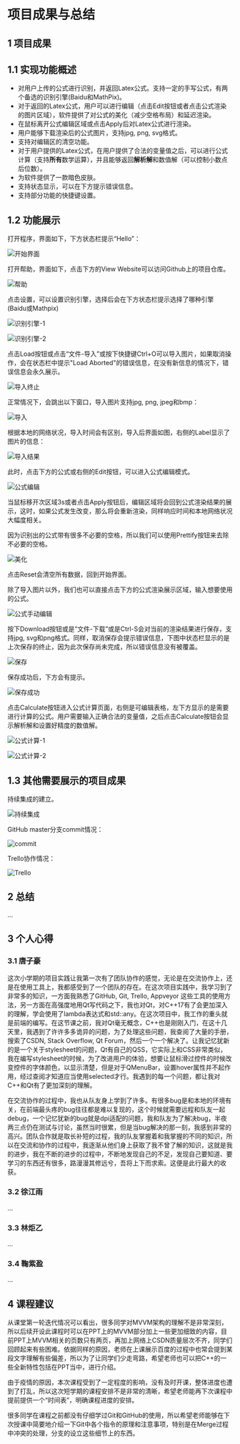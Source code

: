 # 项目成果与总结

## 1 项目成果

## 1.1 实现功能概述

* 对用户上传的公式进行识别，并返回Latex公式。支持一定的手写公式，有两个备选的识别引擎(Baidu和MathPix)。
* 对于返回的Latex公式，用户可以进行编辑（点击Edit按钮或者点击公式渲染的图片区域），软件提供了对公式的美化（减少空格布局）和延迟渲染。
* 在鼠标离开公式编辑区域或点击Apply后对Latex公式进行渲染。
* 用户能够下载渲染后的公式图片，支持jpg, png, svg格式。
* 支持对编辑区的清空功能。
* 对于用户提供的Latex公式，在用户提供了合法的变量值之后，可以进行公式计算（支持**所有**数学运算），并且能够返回**解析解**和数值解（可以控制小数点后位数）。
* 为软件提供了一款暗色皮肤。
* 支持状态显示，可以在下方提示错误信息。
* 支持部分功能的快捷键设置。

## 1.2 功能展示

打开程序，界面如下，下方状态栏提示“Hello”：

![开始界面](https://raw.githubusercontent.com/IshiKura-a/CPP_PROJECT_2020/master/doc/img/20.png)

打开帮助，界面如下，点击下方的View Website可以访问Github上的项目仓库。

![帮助](https://raw.githubusercontent.com/IshiKura-a/CPP_PROJECT_2020/master/doc/img/21.png)

点击设置，可以设置识别引擎，选择后会在下方状态栏提示选择了哪种引擎(Baidu或Mathpix)

![识别引擎-1](https://raw.githubusercontent.com/IshiKura-a/CPP_PROJECT_2020/master/doc/img/22.png)

![识别引擎-2](https://raw.githubusercontent.com/IshiKura-a/CPP_PROJECT_2020/master/doc/img/23.png)

点击Load按钮或点击“文件-导入”或按下快捷键Ctrl+O可以导入图片，如果取消操作，会在状态栏中提示"Load Aborted"的错误信息，在没有新信息的情况下，错误信息会永久展示。

![导入终止](https://raw.githubusercontent.com/IshiKura-a/CPP_PROJECT_2020/master/doc/img/24.png)

正常情况下，会跳出以下窗口，导入图片支持jpg, png, jpeg和bmp：

![导入](https://raw.githubusercontent.com/IshiKura-a/CPP_PROJECT_2020/master/doc/img/25.png)

根据本地的网络状况，导入时间会有区别，导入后界面如图，右侧的Label显示了图片的信息：

![导入结果](https://raw.githubusercontent.com/IshiKura-a/CPP_PROJECT_2020/master/doc/img/26.png)

此时，点击下方的公式或右侧的Edit按钮，可以进入公式编辑模式。

![公式编辑](https://raw.githubusercontent.com/IshiKura-a/CPP_PROJECT_2020/master/doc/img/27.png)

当鼠标移开次区域3s或者点击Apply按钮后，编辑区域将会回到公式渲染结果的展示，这时，如果公式发生改变，那么将会重新渲染，同样响应时间和本地网络状况大幅度相关。

因为识别出的公式带有很多不必要的空格，所以我们可以使用Prettify按钮来去除不必要的空格。

![美化](https://raw.githubusercontent.com/IshiKura-a/CPP_PROJECT_2020/master/doc/img/28.png)

点击Reset会清空所有数据，回到开始界面。

除了导入图片以外，我们也可以直接点击下方的公式渲染展示区域，输入想要使用的公式。

![公式手动编辑](https://raw.githubusercontent.com/IshiKura-a/CPP_PROJECT_2020/master/doc/img/29.png)

按下Download按钮或是“文件-下载”或是Ctrl-S会对当前的渲染结果进行保存，支持jpg, svg和png格式。同样，取消保存会提示错误信息，下图中状态栏显示的是上次保存的终止，因为此次保存尚未完成，所以错误信息没有被覆盖。

![保存](https://raw.githubusercontent.com/IshiKura-a/CPP_PROJECT_2020/master/doc/img/30.png)

保存成功后，下方会有提示。

![保存成功](https://raw.githubusercontent.com/IshiKura-a/CPP_PROJECT_2020/master/doc/img/31.png)

点击Calculate按钮进入公式计算页面，右侧是可编辑表格，左下方显示的是需要进行计算的公式。用户需要输入正确合法的变量值，之后点击Calculate按钮会显示解析解和设置好精度的数值解。

![公式计算-1](https://raw.githubusercontent.com/IshiKura-a/CPP_PROJECT_2020/master/doc/img/32.png)

![公式计算-2](https://raw.githubusercontent.com/IshiKura-a/CPP_PROJECT_2020/master/doc/img/33.png)

## 1.3 其他需要展示的项目成果

持续集成的建立。

![持续集成](https://raw.githubusercontent.com/IshiKura-a/CPP_PROJECT_2020/master/doc/img/34.png)

GitHub master分支commit情况：

![commit](https://raw.githubusercontent.com/IshiKura-a/CPP_PROJECT_2020/master/doc/img/35.png)

Trello协作情况：

![Trello](https://raw.githubusercontent.com/IshiKura-a/CPP_PROJECT_2020/master/doc/img/36.png)

## 2 总结

...

## 3 个人心得

### 3.1 唐子豪

这次小学期的项目实践让我第一次有了团队协作的感觉，无论是在交流协作上，还是在使用工具上，我都感受到了一个团队的存在。在这次项目实践中，我学习到了非常多的知识，一方面我熟悉了GitHub, Git, Trello, Appveyor 这些工具的使用方法，另一方面在高强度地用Qt写代码之下，我也对Qt，对C++17有了会更加深入的理解，学会使用了lambda表达式和std::any。在这次项目中，我工作的重头就是前端的编写。在这节课之前，我对Qt毫无概念，C++也是刚刚入门，在这十几天里，我遇到了许许多多诡异的问题，为了处理这些问题，我查阅了大量的手册，搜索了CSDN, Stack Overflow, Qt Forum，然后一个一个解决了。让我记忆犹新的是一个关于stylesheet的问题，Qt有自己的QSS，它实际上和CSS非常类似，我在编写stylesheet的时候，为了改进用户的体验，想要让鼠标滑过控件的时候改变控件的字体颜色，以显示清楚，但是对于QMenuBar，设置hover属性并不起作用，经过查阅才知道应当使用selected才行。我遇到的每一个问题，都让我对C++和Qt有了更加深刻的理解。

在交流协作的过程中，我也从队友身上学到了许多。有很多bug是和本地的环境有关，在前端最头疼的bug往往都是难以复现的，这个时候就需要远程和队友一起debug，一个记忆犹新的bug就是dpi适配的问题，我和队友为了解决bug，半夜两三点仍在测试与讨论，虽然当时很累，但是当bug解决的那一刻，我感到非常的高兴。团队合作就是取长补短的过程，我的队友掌握着和我掌握的不同的知识，所以在交流和协作的过程中，我逐渐从他们身上获取了我不曾了解的知识，这就是我的进步，我在不断的进步的过程中，不断地发现自己的不足，发现自己要知道、要学习的东西还有很多，路漫漫其修远兮，吾将上下而求索。这便是此行最大的收获。

### 3.2 徐江雨

...

### 3.3 林炬乙

...

### 3.4 鞠紫盈

...

## 4 课程建议

从课堂第一轮迭代情况可以看出，很多同学对MVVM架构的理解不是非常深刻，所以后续开设此课程时可以在PPT上的MVVM部分加上一些更加细致的内容，目前PPT上MVVM相关的页数只有两页，再加上网络上CSDN质量层次不齐，同学们回顾起来有些困难。依据同样的原因，老师在上课展示百度的过程中也常会提到某段文字理解有些偏差，所以为了让同学们少走弯路，希望老师也可以把C++的一些全新特性包括在PPT当中，进行介绍。

由于疫情的原因，本次课程受到了一定程度的影响，没有及时开课，整体进度也遭到了打乱，所以这次短学期的课程安排不是非常的清晰，希望老师能再下次课程中提前提供一个“时间表”，明确课程进度的安排。

很多同学在课程之前都没有仔细学过Git和GitHub的使用，所以希望老师能够在下次授课中简要地介绍一下Git中各个指令的原理和注意事项，特别是在Merge过程中冲突的处理，分支的设立这些细节上的东西。

